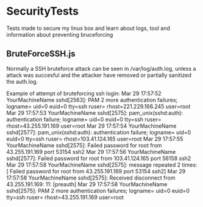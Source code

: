 # SecurityTests
Tests made to secure my linux box and learn about logs, tool and information about preventing bruceforcing


## BruteForceSSH.js
Normally a SSH bruteforce attack can be seen in /var/log/auth.log, unless a attack was succesful and the attacker have removed or partially sanitized the auth.log. 

Example of attempt of bruteforcing ssh login:
        Mar 29 17:57:52 YourMachineName sshd[2563]: PAM 2 more authentication failures; logname= uid=0 euid=0 tty=ssh ruser= rhost=221.229.166.245  user=root
        Mar 29 17:57:53 YourMachineName sshd[2575]: pam_unix(sshd:auth): authentication failure; logname= uid=0 euid=0 tty=ssh ruser= rhost=43.255.191.169  user=root
        Mar 29 17:57:54 YourMachineName sshd[2577]: pam_unix(sshd:auth): authentication failure; logname= uid=0 euid=0 tty=ssh ruser= rhost=103.41.124.165  user=root
        Mar 29 17:57:55 YourMachineName sshd[2575]: Failed password for root from 43.255.191.169 port 53154 ssh2
        Mar 29 17:57:56 YourMachineName sshd[2577]: Failed password for root from 103.41.124.165 port 56158 ssh2
        Mar 29 17:57:58 YourMachineName sshd[2575]: message repeated 2 times: [ Failed password for root from 43.255.191.169 port 53154 ssh2]
        Mar 29 17:57:58 YourMachineName sshd[2575]: Received disconnect from 43.255.191.169: 11:  [preauth]
        Mar 29 17:57:58 YourMachineName sshd[2575]: PAM 2 more authentication failures; logname= uid=0 euid=0 tty=ssh ruser= rhost=43.255.191.169  user=root
  

